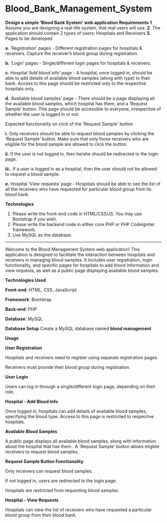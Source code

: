 # Blood_Bank_Management_System

**Design a simple ‘Blood Bank System’ web application**
**Requirements**
**1**. Assume you are designing a real-life system, that real users will use.
**2.** The application should contain 2 types of users: Hospitals and Receivers
**3.** Pages to be developed

**a.** ‘Registration’ pages - Different registration pages for hospitals & receivers. Capture the receiver’s
blood group during registration.

**b.** ‘Login’ pages - Single/different login pages for hospitals & receivers.

**c.** Hospital ‘Add blood info’ page - A hospital, once logged in, should be able to add details of available
blood samples (along with type) to their bank. Access to this page should be restricted only to the
respective hospitals only.

**d.** ‘Available blood samples’ page - There should be a page displaying all the available blood samples,
which hospital has them, and a ‘Request Sample’ button. This page should be accessible to
everyone, irrespective of whether the user is logged in or not.

Expected functionality on click of the 'Request Sample' button

  **i.** Only receivers should be able to request blood samples by clicking the ‘Request Sample’
      button. Make sure that only those receivers who are eligible for the blood sample are allowed to
      click the button.

  **ii.** If the user is not logged in, then he/she should be redirected to the login page.

   **iii.**. If a user is logged in as a hospital, then the user should not be allowed to request a blood
      sample.

**e.** Hospital ‘View requests’ page - Hospitals should be able to see the list of all the receivers who have
requested for particular blood group from its blood bank.

**Technologies**
1. Please write the front-end code in HTML/CSS/JS. You may use Bootstrap if you wish.
2. Please write the backend code in either core PHP or PHP Codeigniter framework.
3. Use MySQL as the database.



-----------------------------------------------------------------------------------------------------------------------------------------------------------


Welcome to the Blood Management System web application! This application is designed to facilitate the interaction between hospitals and receivers in managing blood samples. It includes user registration, login functionality, and specific pages for hospitals to add blood information and view requests, as well as a public page displaying available blood samples.

**Technologies Used**

**Front-end**: HTML, CSS, JavaScript

**Framework**: Bootstrap

**Back-end**: PHP

**Database**: MySQL

**Database Setup**
Create a MySQL database named **blood management**

**Usage**

**User Registration**

Hospitals and receivers need to register using separate registration pages.

Receivers must provide their blood group during registration.

**User Login**

Users can log in through a single/different login page, depending on their role.

**Hospital - Add Blood Info**

Once logged in, hospitals can add details of available blood samples, specifying the blood type. Access to this page is restricted to respective hospitals.

**Available Blood Samples**

A public page displays all available blood samples, along with information about the hospital that has them
.
A 'Request Sample' button allows eligible receivers to request blood samples.

**Request Sample Button Functionality**

Only receivers can request blood samples.

If not logged in, users are redirected to the login page.

Hospitals are restricted from requesting blood samples.

**Hospital - View Requests**

Hospitals can view the list of receivers who have requested a particular blood group from their blood bank.
